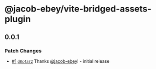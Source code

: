 # @jacob-ebey/vite-bridged-assets-plugin

## 0.0.1

### Patch Changes

- [#1](https://github.com/jacob-ebey/vite-plugins/pull/1) [`d8c4a72`](https://github.com/jacob-ebey/vite-plugins/commit/d8c4a722547e7128774a8dcc8241899657798e90) Thanks [@jacob-ebey](https://github.com/jacob-ebey)! - initial release
